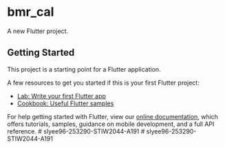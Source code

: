 # bmr_cal

A new Flutter project.

## Getting Started

This project is a starting point for a Flutter application.

A few resources to get you started if this is your first Flutter project:

- [Lab: Write your first Flutter app](https://flutter.dev/docs/get-started/codelab)
- [Cookbook: Useful Flutter samples](https://flutter.dev/docs/cookbook)

For help getting started with Flutter, view our
[online documentation](https://flutter.dev/docs), which offers tutorials,
samples, guidance on mobile development, and a full API reference.
#   s l y e e 9 6 - 2 5 3 2 9 0 - S T I W 2 0 4 4 - A 1 9 1  
 #   s l y e e 9 6 - 2 5 3 2 9 0 - S T I W 2 0 4 4 - A 1 9 1  
 